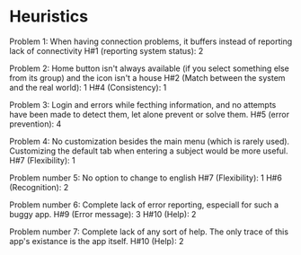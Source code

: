 # Heuristics

Problem 1: When having connection problems, it buffers instead of reporting lack of connectivity
H#1 (reporting system status): 2

Problem 2: Home button isn't always available (if you select something else from its group) and the icon isn't a house
H#2 (Match between the system and the real world): 1
H#4 (Consistency): 1

Problem 3: Login and errors while fecthing information, and no attempts have been made to detect them, let alone prevent or solve them.
H#5 (error prevention): 4

Problem 4: No customization besides the main menu (which is rarely used). Customizing the default tab when entering a subject would be more useful.
H#7 (Flexibility): 1

Problem number 5: No option to change to english
H#7 (Flexibility): 1
H#6 (Recognition): 2

Problem number 6: Complete lack of error reporting, especiall for such a buggy app.
H#9 (Error message): 3
H#10 (Help): 2

Problem number 7: Complete lack of any sort of help. The only trace of this app's existance is the app itself.
H#10 (Help): 2
